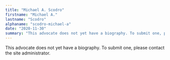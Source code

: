 ```yaml
---
title: "Michael A. Scodro"
firstname: "Michael A."
lastname: "Scodro"
alphaname: "scodro-michael-a"
date: "2020-11-30"
summary: "This advocate does not yet have a biography. To submit one, please contact the site administrator."
---
```

This advocate does not yet have a biography. To submit one, please contact the site administrator.

